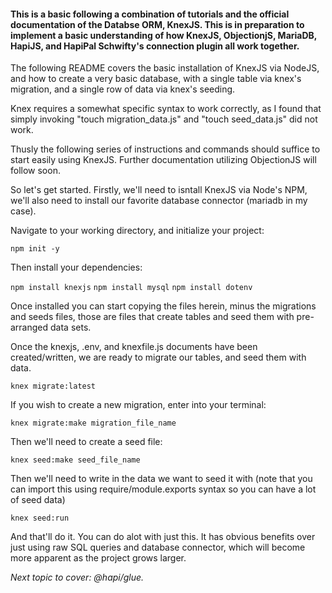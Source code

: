 <h4>This is a basic following a combination of tutorials and the official documentation of the Databse ORM, KnexJS. This is in preparation to implement a basic understanding of how KnexJS, ObjectionjS, MariaDB, HapiJS, and HapiPal Schwifty's connection plugin all work together.</h4>

<p>The following README covers the basic installation of KnexJS via NodeJS, and how to create a very basic database, with a single table via knex's migration, and a single row of data via knex's seeding.</p>

<p>Knex requires a somewhat specific syntax to work correctly, as I found that simply invoking  "touch migration_data.js" and "touch seed_data.js" did not work.</p>

<p>Thusly the following series of instructions and commands should suffice to start easily using KnexJS.  Further documentation utilizing ObjectionJS will follow soon.</p>

<p>So let's get started. Firstly, we'll need to isntall KnexJS via Node's NPM, we'll also need to install our favorite database connector (mariadb in my case).<p>

<p>Navigate to your working directory, and initialize your project:</p>

`npm init -y`

<p>Then install your dependencies:</p>

`npm install knexjs`
`npm install mysql`
`npm install dotenv`

<p>Once installed you can start copying the files herein, minus the migrations and seeds files, those are files that create tables and seed them with pre-arranged data sets.</p>

<p>Once the knexjs, .env, and knexfile.js documents have been created/written, we are ready to migrate our tables, and seed them with data.</p>

`knex migrate:latest`

<p>If you wish to create a new migration, enter into your terminal:</p>

`knex migrate:make migration_file_name`

<p>Then we'll need to create a seed file:</p>

`knex seed:make seed_file_name`

<p>Then we'll need to write in the data we want to seed it with (note that you can import this using require/module.exports syntax so you can have a lot of seed data)</p>

`knex seed:run`

<p>And that'll do it.  You can do alot with just this.  It has obvious benefits over just using raw SQL queries and database connector, which will become more apparent as the project grows larger.</p>

_Next topic to cover: @hapi/glue._
